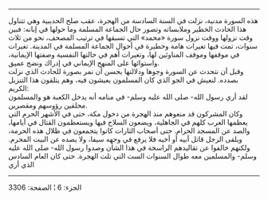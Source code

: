 ------------------------------------------------------------------------

هذه السورة مدنية، نزلت في السنة السادسة من الهجرة، عقب صلح الحديبية وهي
تتناول هذا الحادث الخطير وملابساته وتصور حال الجماعة المسلمة وما حولها
في إبانه: فبين وقت نزولها ووقت نزول سورة «محمد» التي تسبقها في ترتيب
المصحف، نحو من ثلاث سنوات، تمت فيها تغيرات هامة وخطيرة في أحوال الجماعة
المسلمة في المدينة. تغيرات في موقفها وموقف المناوئين لها، وتغيرات أهم في
حالتها النفسية وصفتها الإيمانية، واستوائها على المنهج الإيماني في إدراك
ونضج عميق.  
وقبل أن نتحدث عن السورة وجوها ودلالتها يحسن أن نمر بصورة للحادث الذي
نزلت بصدده. لنعيش في الجو الذي كان المسلمون يعيشون فيه، وهم يتلقون هذا
التنزيل الكريم:  
لقد أري رسول الله- صلى الله عليه وسلم- في منامه أنه يدخل الكعبة هو
والمسلمون محلقين رؤوسهم ومقصرين.  
وكان المشركون قد منعوهم منذ الهجرة من دخول مكة، حتى في الأشهر الحرم التي
يعظمها العرب كلهم في الجاهلية، ويضعون السلاح فيها ويستعظمون القتال في
أيامها، والصد عن المسجد الحرام. حتى أصحاب الثارات كانوا يتجمعون في ظلال
هذه الحرمة، ويلقى الرجل قاتل أبيه أو أخيه فلا يرفع في وجهه سيفا، ولا
يصده عن البيت المحرم. ولكنهم خالفوا عن تقاليدهم الراسخة في هذا الشأن
وصدوا رسول الله- صلى الله عليه وسلم- والمسلمين معه طوال السنوات الست
التي تلت الهجرة. حتى كان العام السادس الذي أري

------------------------------------------------------------------------

الجزء: 6 ¦ الصفحة: 3306
